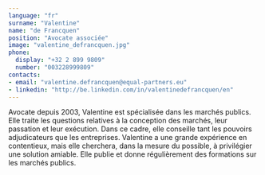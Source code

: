 ```yaml
---
language: "fr"
surname: "Valentine"
name: "de Francquen"
position: "Avocate associée"
image: "valentine_defrancquen.jpg"
phone:
  display: "+32 2 899 9809"
  number: "003228999809"
contacts:
- email: "valentine.defrancquen@equal-partners.eu"
- linkedin: "http://be.linkedin.com/in/valentinedefrancquen/en"
---
```

Avocate depuis 2003, Valentine est spécialisée dans les marchés publics. Elle traite les questions relatives à la conception des marchés, leur passation et leur exécution. Dans ce cadre, elle conseille tant les pouvoirs adjudicateurs que les entreprises. Valentine a une grande expérience en contentieux, mais elle cherchera, dans la mesure du possible, à privilégier une solution amiable. Elle publie et donne régulièrement des formations sur les marchés publics.